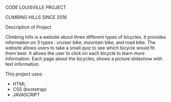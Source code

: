 CODE LOUISVILLE PROJECT

CLIMBING HILLS SINCE 2016

Description of Project

Climbing hills is a website about three different types of bicycles. It provides information on 3 types : cruiser bike, mountain bike, and road bike. The website allows users to take a small quiz to see which bicycle would fit them best. It allows the user to click on each bicycle to learn more information. Each page about the bicycles, shows a picture slideshow with text information.

This project uses:

- HTML
- CSS (bootstrap)
- JAVASCRIPT
